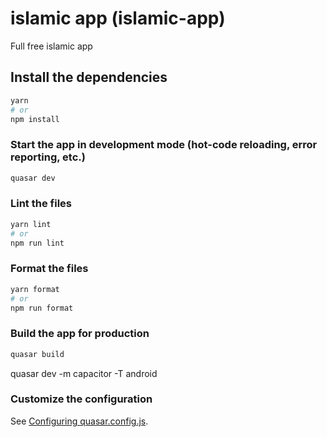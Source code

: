 # islamic app (islamic-app)

Full free islamic app

## Install the dependencies
```bash
yarn
# or
npm install
```

### Start the app in development mode (hot-code reloading, error reporting, etc.)
```bash
quasar dev
```


### Lint the files
```bash
yarn lint
# or
npm run lint
```


### Format the files
```bash
yarn format
# or
npm run format
```



### Build the app for production
```bash
quasar build
```
quasar dev -m capacitor -T android


### Customize the configuration
See [Configuring quasar.config.js](https://v2.quasar.dev/quasar-cli-vite/quasar-config-js).
